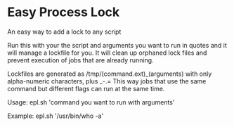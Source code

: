 Easy Process Lock
=========

An easy way to add a lock to any script

Run this with your the script and arguments you want to run in quotes and it will manage a lockfile for you.
It will clean up orphaned lock files and prevent execution of jobs that are already running. 


Lockfiles are generated as /tmp/(command.ext)_(arguments) with only alpha-numeric characters, plus _-.= 
This way jobs that use the same command but different flags can run at the same time. 

Usage: epl.sh 'command you want to run with arguments'

Example: epl.sh '/usr/bin/who -a'
